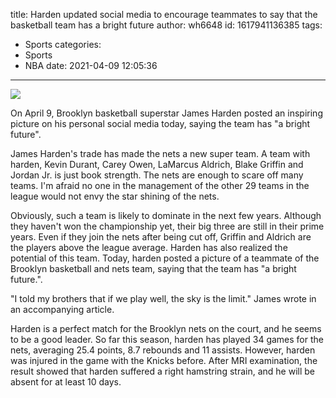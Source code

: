 title: Harden updated social media to encourage teammates to say that the basketball team has a bright future
author: wh6648
id: 1617941136385
tags: 
- Sports
categories: 
- Sports
- NBA
date: 2021-04-09 12:05:36
---
![](https://p4.itc.cn/images01/20210409/7bc8e3ae7bfb452f90369c2a64174075.png)


On April 9, Brooklyn basketball superstar James Harden posted an inspiring picture on his personal social media today, saying the team has "a bright future".

James Harden's trade has made the nets a new super team. A team with harden, Kevin Durant, Carey Owen, LaMarcus Aldrich, Blake Griffin and Jordan Jr. is just book strength. The nets are enough to scare off many teams. I'm afraid no one in the management of the other 29 teams in the league would not envy the star shining of the nets.

Obviously, such a team is likely to dominate in the next few years. Although they haven't won the championship yet, their big three are still in their prime years. Even if they join the nets after being cut off, Griffin and Aldrich are the players above the league average. Harden has also realized the potential of this team. Today, harden posted a picture of a teammate of the Brooklyn basketball and nets team, saying that the team has "a bright future.".

"I told my brothers that if we play well, the sky is the limit." James wrote in an accompanying article.

Harden is a perfect match for the Brooklyn nets on the court, and he seems to be a good leader. So far this season, harden has played 34 games for the nets, averaging 25.4 points, 8.7 rebounds and 11 assists. However, harden was injured in the game with the Knicks before. After MRI examination, the result showed that harden suffered a right hamstring strain, and he will be absent for at least 10 days.

